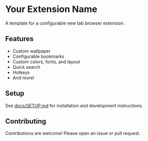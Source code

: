 # Your Extension Name

A template for a configurable new tab browser extension.

## Features

- Custom wallpaper
- Configurable bookmarks
- Custom colors, fonts, and layout
- Quick search
- Hotkeys
- And more!

## Setup

See [docs/SETUP.md](./docs/SETUP.md) for installation and development instructions.

## Contributing

Contributions are welcome! Please open an issue or pull request.
